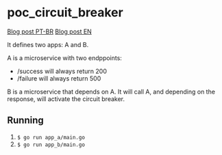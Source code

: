 # poc_circuit_breaker

[Blog post PT-BR](https://mfbmina.dev/posts/golang-circuit-breaker/)
[Blog post EN](https://mfbmina.dev/en/posts/golang-circuit-breaker/)

It defines two apps: A and B.

A is a microservice with two endppoints: 
- /success will always return 200
- /failure will always return 500

B is a microservice that depends on A. It will call A, and depending on the response, will activate the circuit breaker.

## Running

1. `$ go run app_a/main.go`
1. `$ go run app_b/main.go`
